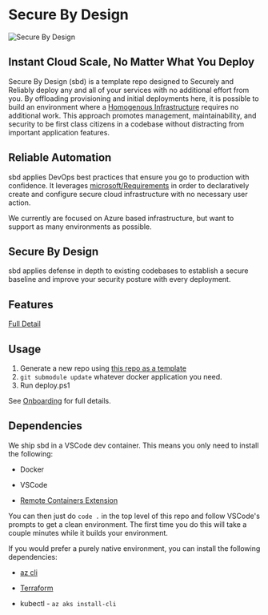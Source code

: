 # Secure By Design

![Secure By Design](images/martians.png)

## Instant Cloud Scale, No Matter What You Deploy

Secure By Design (sbd) is a template repo designed to Securely and Reliably deploy any and all of your services with no additional effort from you.  By offloading provisioning and initial deployments here, it is possible to build an environment where a [Homogenous Infrastructure](link) requires no additional work.  This approach promotes management, maintainability, and security to be first class citizens in a codebase without distracting from important application features.

## Reliable Automation

sbd applies DevOps best practices that ensure you go to production with confidence.  It leverages [microsoft/Requirements](https://github.com/microsoft/Requirements) in order to declaratively create and configure secure cloud infrastructure with no necessary user action.

We currently are focused on Azure based infrastructure, but want to support as many environments as possible.

## Secure By Design

sbd applies defense in depth to existing codebases to establish a secure baseline and improve your security posture with every deployment.

## Features

[Full Detail](docs/features.md)

## Usage

1. Generate a new repo using [this repo as a template](https://github.com/zachChilders/just-add-water/generate)
2. `git submodule update` whatever docker application you need.
3. Run deploy.ps1

See [Onboarding](docs/onboarding.md) for full details.

## Dependencies

We ship sbd in a VSCode dev container.  This means you only need to install the following:

- Docker

- VSCode

- [Remote Containers Extension](https://marketplace.visualstudio.com/items?itemName=ms-vscode-remote.remote-containers)

You can then just do `code .` in the top level of this repo and follow VSCode's prompts to get a clean environment.  The first time you do this will take a couple
minutes while it builds your environment.

If you would prefer a purely native environment, you can install the following dependencies:

- [az cli](https://docs.microsoft.com/en-us/cli/azure/install-azure-cli?view=azure-cli-latest)

- [Terraform](https://www.terraform.io/downloads.html)

- kubectl - `az aks install-cli`
